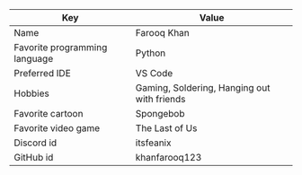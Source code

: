 | Key | Value |
| ---- | --- |
| Name | Farooq Khan |
| Favorite programming language | Python |
| Preferred IDE | VS Code |
| Hobbies | Gaming, Soldering, Hanging out with friends |
| Favorite cartoon | Spongebob |
| Favorite video game | The Last of Us |
| Discord id | itsfeanix |
| GitHub id | khanfarooq123 |
